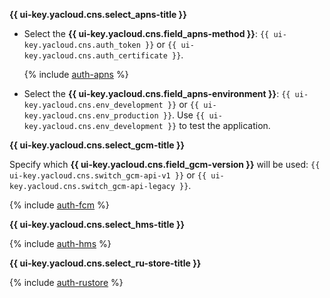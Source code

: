 **{{ ui-key.yacloud.cns.select_apns-title }}**

* Select the **{{ ui-key.yacloud.cns.field_apns-method }}**: `{{ ui-key.yacloud.cns.auth_token }}` or `{{ ui-key.yacloud.cns.auth_certificate }}`.

    {% include [auth-apns](auth-apns.md) %}

* Select the **{{ ui-key.yacloud.cns.field_apns-environment }}**: `{{ ui-key.yacloud.cns.env_development }}` or `{{ ui-key.yacloud.cns.env_production }}`. Use `{{ ui-key.yacloud.cns.env_development }}` to test the application.

**{{ ui-key.yacloud.cns.select_gcm-title }}**

Specify which **{{ ui-key.yacloud.cns.field_gcm-version }}** will be used: `{{ ui-key.yacloud.cns.switch_gcm-api-v1 }}` or `{{ ui-key.yacloud.cns.switch_gcm-api-legacy }}`.

{% include [auth-fcm](auth-fcm.md) %}

**{{ ui-key.yacloud.cns.select_hms-title }}**

{% include [auth-hms](auth-hms.md) %}

**{{ ui-key.yacloud.cns.select_ru-store-title }}**

{% include [auth-rustore](auth-rustore.md) %}